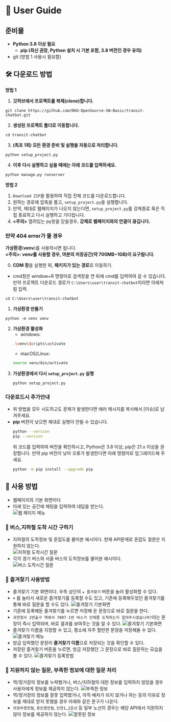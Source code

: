 # 🚀 User Guide

## 준비물
- **Python 3.8 이상 필요**
  - **pip (최신 권장, Python 설치 시 기본 포함, 3.8 버전인 경우 유의)**
- git (방법 1 사용시 필요함)

## 🛠️ 다운로드 방법

**방법 1**
1. **깃허브에서 프로젝트를 복제(clone)합니다.**
``` terminal
git clone https://github.com/DKU-OpenSource-SW-Basic/transit-chatbot.git
```
2. **생성된 프로젝트 폴더로 이동합니다.**
``` terminal
cd transit-chatbot
```
3. **(최초 1회) 모든 환경 준비 및 실행을 자동으로 처리합니다.**
``` terminal
python setup_project.py
```
4. **이후 다시 실행하고 싶을 때에는 아래 코드를 입력하세요.**
``` terminal
python manage.py runserver
```

**방법 2**

1. `Download ZIP`을 활용하여 직접 전체 코드를 다운로드합니다.
2. 원하는 경로에 압축을 풀고, `setup_project.py`을 실행합니다.
3. 만약, 제대로 웹페이지가 나오지 않는다면, `setup_project.py`를 강제종료 혹은 직접 종료하고 다시 실행하고 기다립니다.
4. **<주의>** 열려있는 py창을 닫을경우, **강제로 웹페이지와의 연결이 끊깁니다.** 

### 만약 404 error가 뜰 경우
**가상환경**(**venv**)를 사용하시면 됩니다.  
**<주의>: venv를 사용할 경우, 여분의 저장공간(약 700MB~1GB)이 요구됩니다.**  

0. **CDM 창**을 실행한 뒤, **패키지가 있는 경로**로 이동하기.
  - cmd창은 window+R 명령어로 검색창을 연 뒤에 cmd를 입력하여 갈 수 있습니다. 
  만약 프로젝트 다운로드 경로가 `C:\Users\user\transit-chatbot`이라면 아래처럼 입력.
  ```terminal
  cd C:\Users\user\transit-chatbot
  ```
1. **가상환경 만들기**  
  ```terminal
  python -m venv venv
  ```
2. **가상환경 활성화**
    - windows:
    ```bash
    .\venv\Scripts\activate
    ```
    - macOS/Linux:
    ```bash
    source venv/bin/activate
    ```
3. **가상환경에서 다시 `setup_project.py` 실행**
   ```terminal
   python setup_project.py
   ```

### 다운로드시 추가안내
- 위 방법을 모두 시도하고도 문제가 발생한다면 에러 메시지를 복사해서 [이슈]로 남겨주세요.
- **pip** 버젼이 낮으면 제대로 실행이 안될 수 있습니다.
  ```bash
  python --version
  pip --version
  ```
  위 코드를 입력하여 버전을 확인하시고, Python은 3.8 이상, pip은 21.x 이상을 권장합니다.
  만약 pip 버전이 낮아 오류가 발생한다면 아래 명령어로 업그레이드해 주세요.
  ```bash
  python -m pip install --upgrade pip
  ```


## 📖 사용 방법
- 웹페이지의 기본 화면이다
- 아래 있는 공간에 채팅을 입력하여 대답을 받는다.  
![웹 페이지 메뉴](images/recropped_1.png)

### 🧩 버스,지하철 도착 시간 구하기

- 지하철의 도착정보 및 혼잡도를 물어본 예시이다. 현재 API문제로 혼잡도 질문은 지원하지 않는다.   
![지하철 도착시간 질문](images/recropped_3.png) <br>
- 각각 경기 버스와 서울 버스의 도착정보를 물어본 예시이다.  
![버스 도착시간 질문](images/recropped_2.png)

### 🧩 즐겨찾기 사용방법
- 즐겨찾기 기본 화면이다. 우측 상단의 `★ 즐겨찾기` 버튼을 눌러 활성화할 수 있다. 
- **`+`** 를 눌러서 새로운 즐겨찾기를 등록할 수도 있고, 기존에 등록해두었던 즐겨찾기를 통해 바로 질문을 할 수도 있다. 
![즐겨찾기 기본화면](images/recropped_4.png) <br>
- 기존에 등록해둔 즐겨찾기를 누르면 저장해 둔 문장으로 바로 질문을 한다.
- `과천청사 2번출구 역에서 7007-1번 버스가 언제쯤 도착하는지 알려주시겠습니까?`라는 문장이 즉시 입력되며, 바로 결과를 보여주는 것을 알 수 있다. 
![즐겨찾기 기본화면](images/recropped_5.png) <br>
- 즐겨찾기 이름을 지정할 수 있고, 평소에 자주 할만한 문장을 저장해둘 수 있다. 
![즐겨찾기 메뉴](images/recropped_6.png) <br>
- 방금 입력했던 문장이 **즐겨찾기 이름**으로 저장되는 것을 확인할 수 있다. 
- 저장된 즐겨찾기 버튼을 누르면, 방금 저장했던 그 문장으로 바로 질문하는 모습을 볼 수 있다.
![즐겨찾기 등록방법](images/recropped_7.png)

### 🧩 지원하지 않는 질문, 부족한 정보에 대한 질문 처리
- 역/정거장의 정보를 누락했거나, 버스/지하철의 대한 정보를 입력하지 않았을 경우 사용자에게 정보를 제공하지 않는다. 
![부족한 정보](images/recropped_last.png) <br>
- 역/정거장의 정보를 잘못 입력했거나, 아직 배차가 되지 않거나 하는 등의 이유로 정보를 제대로 받지 못했을 경우 아래와 같은 문구가 나온다.
- `의정부경전철`, `용인경전철`, `인천1,2호선` 등 일부 노선의 경우는 해당 API에서 지원하지 않아 정보를 제공하지 않는다. 
![잘못된 정보](images/recropped_final.png)
